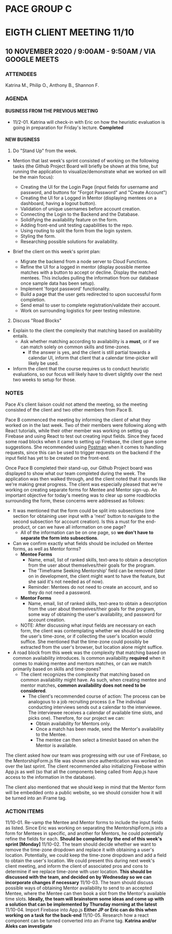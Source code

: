 # PACE GROUP C

# EIGTH CLIENT MEETING 11/10

## 10 NOVEMBER 2020 / 9:00AM - 9:50AM / VIA GOOGLE MEETS

### ATTENDEES

Katrina M., Philip O., Anthony B., Shannon F.

### AGENDA

#### BUSINESS FROM THE PREVIOUS MEETING

- 11/2-01. Katrina will check-in with Eric on how the heuristic evaluation is going in preparation for Friday's lecture. **Completed**

#### NEW BUSINESS

1. Do "Stand Up" from the week.

- Mention that last week's sprint consisted of working on the following tasks (the Github Project Board will briefly be shown at this time, but running the application to visualize/demonstrate what we worked on will be the main focus):

  - Creating the UI for the Login Page (input fields for username and password, and buttons for "Forgot Password" and "Create Account")
  - Creating the UI for a Logged in Mentor (displaying mentees on a dashboard, having a logout button).
  - Validation of unique usernames before account creation.
  - Connecting the Login to the Backend and the Database.
  - Solidifying the availability feature on the form.
  - Adding front-end unit testing capabilities to the repo.
  - Using routing to split the form from the login system.
  - Styling the form.
  - Researching possible solutions for availability.

- Brief the client on this week's sprint plan:
  - Migrate the backend from a node server to Cloud Functions.
  - Refine the UI for a logged in mentor (display possible mentee matches with a button to accept or decline. Display the matched mentees. This includes pulling the information from our database once sample data has been setup).
  - Implement 'forgot password' functionality.
  - Build a page that the user gets redirected to upon successful form completion.
  - Send email to user to complete registration/validate their account.
  - Work on surrounding logistics for peer testing milestone.

2. Discuss "Road Blocks"

- Explain to the client the complexity that matching based on availability entails.
  - Ask whether matching according to availability is a **must**, or if we can match solely on common skills and time-zones.
    - If the answer is yes, and the client is still partial towards a calendar UI, inform that client that a calendar time-picker will likely be used.
- Inform the client that the course requires us to conduct heuristic evaluations, so our focus will likely have to divert slightly over the next two weeks to setup for those.

### NOTES

Pace A's client liaison could not attend the meeting, so the meeting consisted of the client and two other members from Pace B.

Pace B commenced the meeting by informing the client of what they worked on in the last week. Two of their members were following along with React tutorials, while their other member was working on setting up Firebase and using React to test out creating input fields. Since they faced some road blocks when it came to setting up Firebase, the client gave some suggestions. She recommended using [Postman](https://www.postman.com/) when it comes to handling requests, since this can be used to trigger requests on the backend if the input field has yet to be created on the front-end.

Once Pace B completed their stand-up, our Github Project board was displayed to show what our team completed during the week. The application was then walked through, and the client noted that it sounds like we're making great progress. The client was especially pleased that we're working on creating separate forms for Mentee and Mentor sign-up. An important objective for today's meeting was to clear up some roadblocks surrounding the form, these concerns were addressed as follows:

- It was mentioned that the form could be split into subsections (one section for obtaining user input with a 'next' button to navigate to the second subsection for account creation). Is this a must for the end-product, or can we have all information on one page?
  - All of the information can be on one page, so **we don't have to separate the form into subsections**.
- Can we confirm exactly what fields should be included on Mentee forms, as well as Mentor forms?
  - **Mentee Forms**
    - Name, email, list of ranked skills, text-area to obtain a description from the user about themselves/their goals for the program.
    - The 'Timeframe Seeking Mentorship' field can be removed (later on in development, the client might want to have the feature, but she said it's not needed as of now).
    - Reminder: Mentees do not need to create an account, and so they do not need a password.
  - **Mentor Forms**
    - Name, email, list of ranked skills, text-area to obtain a description from the user about themselves/their goals for the program, some way of obtaining the user's availability, and password for account creation.
  - NOTE: After discussing what input fields are necessary on each form, the client was contemplating whether we should be collecting the user's time-zone, or if collecting the user's location would suffice. She mentioned that the time-zone could possibly be extracted from the user's browser, but location alone might suffice.
- A road block from this week was the complexity that matching based on common availability introduces. Is common availability **required** when it comes to making mentee and mentors matches, or can we match primarily based on skills and time-zones?
  - The client recognizes the complexity that matching based on common availability might have. As such, when creating mentee and mentor matches, **common availability does not need to be considered**.
    - The client's recommended course of action: The process can be analogous to a job recruiting process (i.e The individual conducting interviews sends out a calendar to the interviewee. The interviewee receives a calendar of available time slots, and picks one). Therefore, for our project we can:
      - Obtain availability for Mentors only.
      - Once a match has been made, send the Mentor's availability to the Mentee.
      - The mentee can then select a timeslot based on when the Mentor is available.

The client asked how our team was progressing with our use of Firebase, so the MentorshipForm.js file was shown since authentication was worked on over the last sprint. The client recommended also initializing Firebase within App.js as well (so that all the components being called from App.js have access to the information in the database).

The client also mentioned that we should keep in mind that the Mentor form will be embedded onto a public website, so we should consider how it will be turned into an iFrame tag.

### ACTION ITEMS

11/10-01. Re-vamp the Mentee and Mentor forms to include the input fields as listed. Since Eric was working on separating the MentorshipForm.js into a form for Mentees in specific, and another for Mentors, he could potentially refine the fields for each. **Should be completed by the end of this week's sprint [Monday]**
11/10-02. The team should decide whether we want to remove the time-zone dropdown and replace it with obtaining a user's location. Potentially, we could keep the time-zone dropdown and add a field to obtain the user's location. We could present this during next week's client meeting, and inform the client of associated pros and cons to determine if we replace time-zone with user location. **This should be discussed with the team, and decided on by Wednesday so we can incorporate changes if necessary**
11/10-03. The team should discuss possible ways of obtaining Mentor availability to send to an accepted Mentee, where the Mentee can then book a slot from the Mentor's available time slots. **Ideally, the team will brainstorm some ideas and come up with a solution that can be implemented by Thursday morning at the latest**
11/10-04. Import Firebase into App.js **Either JP or Eric can do this when working on a task for the back-end**
11/10-05. Research how a react component can be turned converted into an iFrame tag. **Katrina and/or Aleks can investigate**
